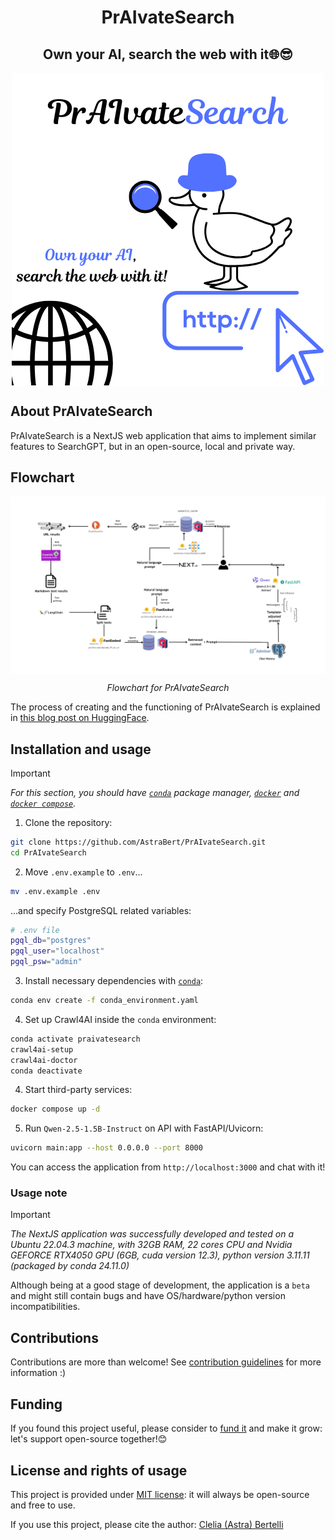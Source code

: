 <h1 align="center">PrAIvateSearch</h1>
<h2 align="center">Own your AI, search the web with it🌐😎</h2>

<div align="center">
   <div>
        <img src="./imgs/PrAIvateSearch_logo.png" alt="Logo" align="center">
   </div>
</div>


## About PrAIvateSearch

PrAIvateSearch is a NextJS web application that aims to implement similar features to SearchGPT, but in an open-source, local and private way. 

## Flowchart

<div align="center">
    <img src="./imgs/PrAIvateSearch_Flowchart.png" alt="Logo" align="center">
    <p><i>Flowchart for PrAIvateSearch</i></p>
</div>

The process of creating and the functioning of PrAIvateSearch is explained in [this blog post on HuggingFace](https://huggingface.co/blog/as-cle-bert/search-the-web-with-ai).

## Installation and usage

> [!IMPORTANT]
> _For this section, you should have [`conda`](https://docs.conda.io/projects/conda/en/latest/user-guide/getting-started.html) package manager, [`docker`](https://www.docker.com/) and [`docker compose`](https://docs.docker.com/compose/)._

1. Clone the repository:

```bash
git clone https://github.com/AstraBert/PrAIvateSearch.git
cd PrAIvateSearch
```

2. Move `.env.example` to `.env`...

```bash
mv .env.example .env
```

...and specify PostgreSQL related variables:

```bash
# .env file
pgql_db="postgres"
pgql_user="localhost"
pgql_psw="admin"
```

3. Install necessary dependencies with [`conda`](https://anaconda.org/anaconda/conda):

```bash
conda env create -f conda_environment.yaml
```

4. Set up Crawl4AI inside the `conda` environment:

```bash
conda activate praivatesearch
crawl4ai-setup
crawl4ai-doctor
conda deactivate
```

4. Start third-party services:

```bash
docker compose up -d
```

5. Run `Qwen-2.5-1.5B-Instruct` on API with FastAPI/Uvicorn:

```bash
uvicorn main:app --host 0.0.0.0 --port 8000
```

You can access the application from `http://localhost:3000` and chat with it!

### Usage note

> [!IMPORTANT]
> _The NextJS application was successfully developed and tested on a Ubuntu 22.04.3 machine, with 32GB RAM, 22 cores CPU and Nvidia GEFORCE RTX4050 GPU (6GB, cuda version 12.3), python version 3.11.11 (packaged by conda 24.11.0)_

Although being at a good stage of development, the application is a `beta` and might still contain bugs and have OS/hardware/python version incompatibilities.

## Contributions

Contributions are more than welcome! See [contribution guidelines](./CONTRIBUTING.md) for more information :)

## Funding

If you found this project useful, please consider to [fund it](https://github.com/sponsors/AstraBert) and make it grow: let's support open-source together!😊

## License and rights of usage

This project is provided under [MIT license](./LICENSE): it will always be open-source and free to use.

If you use this project, please cite the author: [Clelia (Astra) Bertelli](https://cleliasportfolio.xyz)


